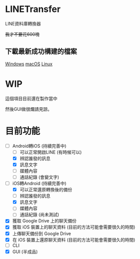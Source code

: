 # LINETransfer
LINE資料庫轉換器

~~我才不要花600塊~~
## 下載最新成功構建的檔案
[Windows](https://nightly.link/AvianJay/TaiwanBusFlet/workflows/build/main/taiwanbusflet-windows.zip)
[macOS](https://nightly.link/AvianJay/TaiwanBusFlet/workflows/build/main/taiwanbusflet-macos.zip)
[Linux](https://nightly.link/AvianJay/TaiwanBusFlet/workflows/build/main/taiwanbusflet-linux.zip)
# WIP
這個項目目前還在製作當中

然後GUI做很爛請見諒。
# 目前功能
 - [ ] Android轉iOS (持續完善中)
   - [ ] 可以正常開啟LINE (有時候可以)
   - [x] 辨認誰發的訊息
   - [x] 訊息文字
   - [ ] 媒體內容
   - [ ] 通話紀錄 (會變文字)
 - [ ] iOS轉Android (持續完善中)
   - [x] 可以正常還原轉換後的備份
   - [ ] 辨認誰發的訊息
   - [x] 訊息文字
   - [ ] 媒體內容
   - [ ] 通話紀錄 (尚未測試)
 - [x] 獲取 Google Drive 上的聊天備份
 - [x] 獲取 iOS 裝置上的聊天資料 (目前的方法可能會需要很久的時間)
 - [x] 上傳聊天備份到 Google Drive
 - [x] 在 iOS 裝置上還原聊天資料 (目前的方法可能會需要很久的時間)
 - [ ] CLI
 - [x] GUI (半成品)
